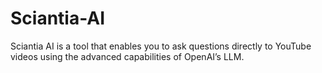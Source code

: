 # Sciantia-AI
Sciantia AI is a tool that enables you to ask questions directly to YouTube videos using the advanced capabilities of OpenAI’s LLM.

